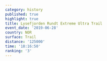 ```yaml
---
category: history
published: true
highlight: true
title: Lysefjorden Rundt Extreme Ultra Trail
event_date: '2019-06-28'
country: NOR
surface: Trail
distance: '125000'
time: '18:16:50'
ranking: '3'
---
```

